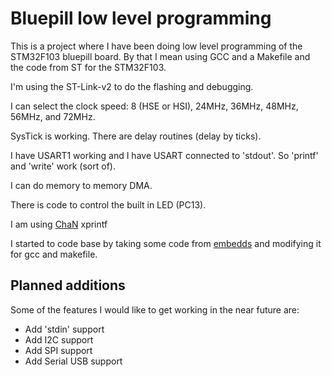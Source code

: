 # Bluepill low level programming
This is a project where I have been doing low level programming of the STM32F103 bluepill board. By that I mean using GCC and a Makefile and the code from ST for the STM32F103.

I'm using the ST-Link-v2 to do the flashing and debugging.

I can select the clock speed: 8 (HSE or HSI), 24MHz, 36MHz, 48MHz, 56MHz, and 72MHz.

SysTick is working. There are delay routines (delay by ticks).

I have USART1 working and I have USART connected to 'stdout'. So 'printf' and 'write' work (sort of).

I can do memory to memory DMA.

There is code to control the built in LED (PC13).

I am using [ChaN](http://elm-chan.org/) xprintf

I started to code base by taking some code from [embedds](https://embedds.com/using-direct-memory-access-dma-in-stm23-projects/) and modifying it for gcc and makefile.

## Planned additions
Some of the features I would like to get working in the near future are:
* Add 'stdin' support
* Add I2C support
* Add SPI support
* Add Serial USB support

